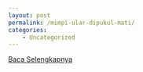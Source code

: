 ```yaml
---
layout: post
permalink: /mimpi-ular-dipukul-mati/
categories:
    - Uncategorized
---
```


[Baca Selengkapnya](/09)